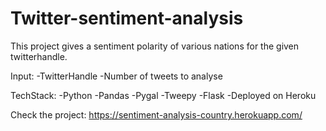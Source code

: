 # Twitter-sentiment-analysis

This project gives a sentiment polarity of various nations for the given twitterhandle.

Input:
-TwitterHandle
-Number of tweets to analyse

TechStack:
-Python
-Pandas
-Pygal
-Tweepy
-Flask
-Deployed on Heroku


Check the project: https://sentiment-analysis-country.herokuapp.com/
